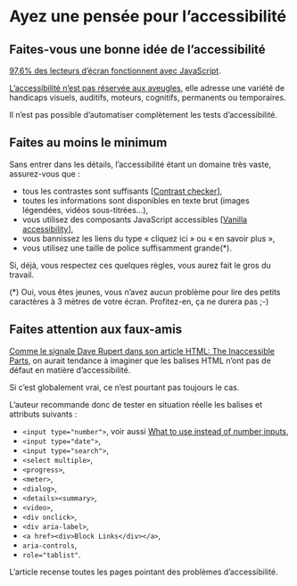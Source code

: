 Ayez une pensée pour l’accessibilité
====================================

Faites-vous une bonne idée de l’accessibilité
---------------------------------------------

[97,6% des lecteurs d’écran fonctionnent avec JavaScript](https://a11yproject.com/posts/people-who-use-screen-readers-dont-use-javascript/).

[L’accessibilité n’est pas réservée aux aveugles](https://a11yproject.com/posts/people-who-use-screen-readers-dont-use-javascript/), elle adresse une variété de handicaps visuels, auditifs, moteurs, cognitifs, permanents ou temporaires.

Il n’est pas possible d’automatiser complètement les tests d’accessibilité.

Faites au moins le minimum
--------------------------

Sans entrer dans les détails, l’accessibilité étant un domaine très vaste, assurez-vous que :

- tous les contrastes sont suffisants [[Contrast checker](https://contrastchecker.com/)],
- toutes les informations sont disponibles en texte brut (images légendées, vidéos sous-titrées…),
- vous utilisez des composants JavaScript accessibles [[Vanilla accessibility](https://van11y.net/)],
- vous bannissez les liens du type « cliquez ici » ou « en savoir plus »,
- vous utilisez une taille de police suffisamment grande(*).

Si, déjà, vous respectez ces quelques règles, vous aurez fait le gros du travail.

(*) Oui, vous êtes jeunes, vous n’avez aucun problème pour lire des petits caractères à 3 mètres de votre écran. Profitez-en, ça ne durera pas ;-)

Faites attention aux faux-amis
------------------------------

[Comme le signale Dave Rupert dans son article HTML: The Inaccessible Parts](https://daverupert.com/2020/02/html-the-inaccessible-parts/), on aurait tendance à imaginer que les balises HTML n’ont pas de défaut en matière d’accessibilité.

Si c’est globalement vrai, ce n’est pourtant pas toujours le cas.

L’auteur recommande donc de tester en situation réelle les balises et attributs suivants :

- `<input type="number">`, voir aussi [What to use instead of number inputs](https://css-tricks.com/what-to-use-instead-of-number-inputs/),
- `<input type="date">`,
- `<input type="search">`,
- `<select multiple>`,
- `<progress>`,
- `<meter>`,
- `<dialog>`,
- `<details><summary>`,
- `<video>`,
- `<div onclick>`,
- `<div aria-label>`,
- `<a href><div>Block Links</div></a>`,
- `aria-controls`,
- `role="tablist"`.

L’article recense toutes les pages pointant des problèmes d’accessibilité.